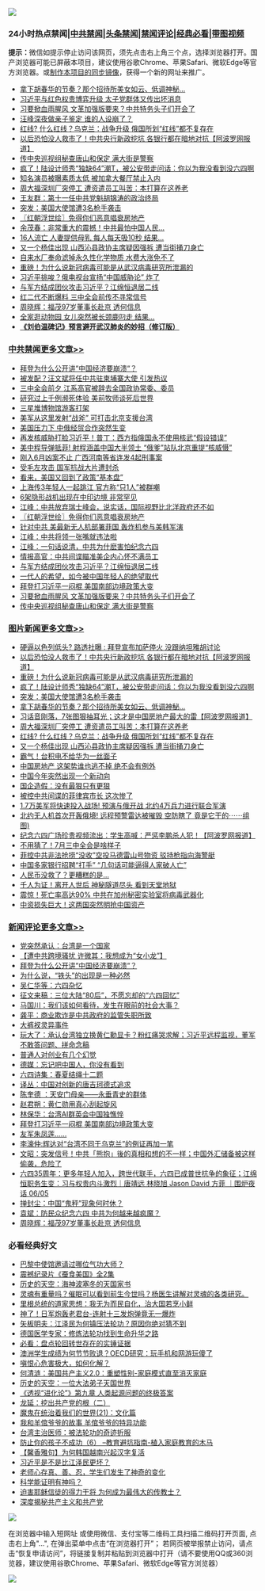 ![](https://raw.githubusercontent.com/jsvpn/jsproxy/dev/64photo/fqnews-qr.jpg)

<div id="tt">
<h3>24小时热点禁闻|<a href="#%E4%B8%AD%E5%85%B1%E7%A6%81%E9%97%BB%E6%9B%B4%E5%A4%9A%E6%96%87%E7%AB%A0">中共禁闻</a>|<a href="#%E5%9B%BE%E7%89%87%E6%96%B0%E9%97%BB%E6%9B%B4%E5%A4%9A%E6%96%87%E7%AB%A0">头条禁闻</a>|<a href="#%E6%96%B0%E9%97%BB%E8%AF%84%E8%AE%BA%E6%9B%B4%E5%A4%9A%E6%96%87%E7%AB%A0">禁闻评论|<a href="#%E5%BF%85%E7%9C%8B%E7%BB%8F%E5%85%B8%E5%A5%BD%E6%96%87">经典必看</a>|<a href="https://2654106.xyz/3" target="_blank">带图视频</a></h3>
<div><b>提示：</b>微信如提示停止访问该网页，须先点击右上角三个点，选择浏览器打开。国产浏览器可能已屏蔽本项目，建议使用谷歌Chrome、苹果Safari、微软Edge等官方浏览器。或<a href="%E5%88%B6%E4%BD%9Cgit%E7%A6%81%E9%97%BB%E9%95%9C%E5%83%8F.md">制作本项目的同步镜像</a>，获得一个新的网址来推广。</div>
<ul>

<li><a href="/topimagenews/20240606/2046318.md">拿下胡春华的节奏？那个招待所美女如云、低调神秘…</a></li>
<li><a href="/baitai/20240606/2046263.md">习近平与红色权贵博弈升级 太子党群体又传出坏消息</a></li>
<li><a href="/cbnews/20240606/2046365.md">习要掀血雨腥风 文革加强版要来？中共特务头子们开会了</a></li>
<li><a href="/yule/20240606/2046348.md">汪峰深夜做亲子鉴定 谁的人设崩了？</a></li>
<li><a href="/topimagenews/20240605/2046153.md">红线? 什么红线？乌克兰：战争升级 俄国所划“红线”都不复存在</a></li>
<li><a href="/topimagenews/20240606/2046385.md">以后恐怕没人救市了！中共央行新政挖坑 各银行都在暗地对抗【阿波罗网报道】</a></li>
<li><a href="/cbnews/20240606/2046364.md">传中央巡视组秘查唐山和保定 满大街是警察</a></li>
<li><a href="/topimagenews/20240606/2046363.md">疯了！陆设计师秀“独缺64”潮T，被公安带走问话：你以为我没看到没六四啊</a></li>
<li><a href="/yule/20240606/2046374.md">知名演员被曝素质太低 被加拿大餐厅禁止入内</a></li>
<li><a href="/topimagenews/20240606/2046241.md">周大福深圳厂突停工 遭资遣员工叫苦：本打算在这养老</a></li>
<li><a href="/cnnews/20240606/2046329.md">王友群：第十一任中共党魁胡锦涛的政治终局</a></li>
<li><a href="/topimagenews/20240606/2046339.md">突发：美国大使馆遭3名枪手袭击</a></li>
<li><a href="/cbnews/20240606/2046445.md">〖红朝浮世绘〗免得你们恶意唱衰房地产</a></li>
<li><a href="/cnnews/20240606/2046347.md">余茂春：非常重大的震撼！中共最怕中国人民…</a></li>
<li><a href="/worldnews/20240606/2046391.md">16人流亡 人妻提供母乳 每人每天吸10秒 结果…</a></li>
<li><a href="/topimagenews/20240605/2046152.md">又一个杨佳出现 山西沁县政协主席疑因强拆 遭当街捅刀身亡</a></li>
<li><a href="/cnnews/20240606/2046249.md">自来水厂奉命滤掉永久性化学物质 水费大涨免不了</a></li>
<li><a href="/topimagenews/20240606/2046384.md">重磅！为什么说新冠病毒可能是从武汉病毒研究所泄漏的</a></li>
<li><a href="/cnnews/20240606/2046373.md">习近平挑唆？俄电视台宣扬“中国威胁论” 炸了</a></li>
<li><a href="/cbnews/20240606/2046411.md">与军方结成团伙攻击习近平？江绵恒退居二线</a></li>
<li><a href="/baitai/20240606/2046423.md">红二代不断爆料 三中全会前传不寻常信号</a></li>
<li><a href="/comments/20240606/2046323.md">周晓辉：福茂97岁董事长赴京 透何信息</a></li>
<li><a href="/funmedia/20240606/2046367.md">全家逛动物园 女儿突然被长颈鹿叼走 结果…</a></li>
<li><b><a href="/comments/20200207/1272816.md" target="_blank">《刘伯温碑记》预言避开武汉肺炎的妙招（修订版）</a></b></li>
</ul>
</div>

<div class="catlist">
<h3><a href="/cbnews/" target="_blank">中共禁闻</a><span><a href="/cbnews/" target="_blank" rel="nofollow">更多文章>></a></span></h3>
<ul>
<li><a href="/comments/20240606/2046555.md" target="_blank">拜登为什么公开讲“中国经济要崩溃“？</a></li>
<li><a href="/cbnews/20240606/2046553.md" target="_blank">被发配？汪文斌将任中共驻柬埔寨大使 引发热议</a></li>
<li><a href="/cbnews/20240606/2046552.md" target="_blank">三中全会前夕 江系高官被辞去全国政协常委、委员</a></li>
<li><a href="/cbnews/20240606/2045985.md" target="_blank">研究过上千例濒死体验 美前牧师谈死后世界</a></li>
<li><a href="/cbnews/20240606/2046496.md" target="_blank">三星堆博物馆游客打架</a></li>
<li><a href="/cbnews/20240606/2046471.md" target="_blank">美军从这里发射“战斧” 可打击北京支援台湾</a></li>
<li><a href="/cbnews/20240606/2046470.md" target="_blank">美国压力下 中俄经贸合作突然生变</a></li>
<li><a href="/cbnews/20240606/2046469.md" target="_blank">再发核威胁打脸习近平！普丁：西方指俄国永不使用核武“假设错误”</a></li>
<li><a href="/cbnews/20240606/2046468.md" target="_blank">美中程导弹抵菲! 射程涵盖中国大半领土 “俄爹”站队北京重提“核威慑”</a></li>
<li><a href="/cbnews/20240606/2046467.md" target="_blank">刚入6月凶案不止 广西河南等省连发4起刑事案</a></li>
<li><a href="/cbnews/20240606/2046466.md" target="_blank">受毛左攻击 国军抗战大片遭封杀</a></li>
<li><a href="/cbnews/20240606/2046463.md" target="_blank">看来，美国又回到了政策“基本盘”</a></li>
<li><a href="/cbnews/20240606/2046462.md" target="_blank">上海传3年轻人一起跳江 官方称“只1人”被群嘲</a></li>
<li><a href="/cbnews/20240606/2046454.md" target="_blank">6架隐形战机出现在中印边境 非常罕见</a></li>
<li><a href="/cbnews/20240606/2046448.md" target="_blank">江峰：中共放弃瑞士峰会，说实话，国际视野比北洋政府还不如</a></li>
<li><a href="/cbnews/20240606/2046445.md" target="_blank">〖红朝浮世绘〗免得你们恶意唱衰房地产</a></li>
<li><a href="/cbnews/20240606/2046433.md" target="_blank">针对中共 美最新无人机部署菲国 轰炸机参与美韩军演</a></li>
<li><a href="/cbnews/20240606/2046430.md" target="_blank">江峰：中共将领一张嘴就违法啦</a></li>
<li><a href="/cbnews/20240606/2046429.md" target="_blank">江峰：一句话说清，中共为什麽害怕纪念六四</a></li>
<li><a href="/cbnews/20240606/2046412.md" target="_blank">情报高官：中共间谍瞄准美企内心怀不满员工</a></li>
<li><a href="/cbnews/20240606/2046411.md" target="_blank">与军方结成团伙攻击习近平？江绵恒退居二线</a></li>
<li><a href="/cbnews/20240606/2046386.md" target="_blank">一代人的希望，如今被中国年轻人的绝望取代</a></li>
<li><a href="/comments/20240606/2046383.md" target="_blank">拜登打习近平一闷棍 美国南部边境政策大变</a></li>
<li><a href="/cbnews/20240606/2046365.md" target="_blank">习要掀血雨腥风 文革加强版要来？中共特务头子们开会了</a></li>
<li><a href="/cbnews/20240606/2046364.md" target="_blank">传中央巡视组秘查唐山和保定 满大街是警察</a></li>

</ul>
</div>
<div class="catlist">
<h3><a href="/topimagenews/" target="_blank">图片新闻</a><span><a href="/topimagenews/" target="_blank" rel="nofollow">更多文章>></a></span></h3>
<ul>
<li><a href="/topimagenews/20240606/2046548.md" target="_blank">硬逼以色列低头? 路透社曝 : 拜登宣布加萨停火 没跟纳坦雅胡讨论</a></li>
<li><a href="/topimagenews/20240606/2046385.md" target="_blank">以后恐怕没人救市了！中共央行新政挖坑 各银行都在暗地对抗【阿波罗网报道】</a></li>
<li><a href="/topimagenews/20240606/2046384.md" target="_blank">重磅！为什么说新冠病毒可能是从武汉病毒研究所泄漏的</a></li>
<li><a href="/topimagenews/20240606/2046363.md" target="_blank">疯了！陆设计师秀“独缺64”潮T，被公安带走问话：你以为我没看到没六四啊</a></li>
<li><a href="/topimagenews/20240606/2046339.md" target="_blank">突发：美国大使馆遭3名枪手袭击</a></li>
<li><a href="/topimagenews/20240606/2046318.md" target="_blank">拿下胡春华的节奏？那个招待所美女如云、低调神秘…</a></li>
<li><a href="/topimagenews/20240606/2046317.md" target="_blank">习话音刚落，7张图狠抽耳光；这才是中国房地产最大的雷【阿波罗网报道】</a></li>
<li><a href="/topimagenews/20240606/2046241.md" target="_blank">周大福深圳厂突停工 遭资遣员工叫苦：本打算在这养老</a></li>
<li><a href="/topimagenews/20240605/2046153.md" target="_blank">红线? 什么红线？乌克兰：战争升级 俄国所划“红线”都不复存在</a></li>
<li><a href="/topimagenews/20240605/2046152.md" target="_blank">又一个杨佳出现 山西沁县政协主席疑因强拆 遭当街捅刀身亡</a></li>
<li><a href="/topimagenews/20240605/2046093.md" target="_blank">霸气！台积电不给华为一丝面子</a></li>
<li><a href="/topimagenews/20240605/2046092.md" target="_blank">中国房地产 这架势谁也逃不掉 绝不会有例外</a></li>
<li><a href="/topimagenews/20240605/2046091.md" target="_blank">中国今年突然出现一个新动向</a></li>
<li><a href="/topimagenews/20240605/2046090.md" target="_blank">国企造假：没有最狠只有更狠</a></li>
<li><a href="/topimagenews/20240605/2046089.md" target="_blank">被控中共间谍的菲律宾市长 这次惨了</a></li>
<li><a href="/topimagenews/20240605/2046079.md" target="_blank">1.7万美军将快速投入战场! 预演与俄开战 北约4万兵力进行联合军演</a></li>
<li><a href="/topimagenews/20240605/2046078.md" target="_blank">北约无人机首次开轰俄境! 远程预警雷达被摧毁 空防瞎了 竟是它干的⋯⋯组图)</a></li>
<li><a href="/topimagenews/20240605/2045992.md" target="_blank">纪念六四广场珍贵视频流出：学生高喊：严惩李鹏杀人犯！【阿波罗网报道】</a></li>
<li><a href="/topimagenews/20240605/2045961.md" target="_blank">不用猜了！7月三中全会是啥样子</a></li>
<li><a href="/topimagenews/20240605/2045934.md" target="_blank">菲控中共非法抢捞“没收”空投马德雷山号物资 驳持枪指向海警艇</a></li>
<li><a href="/topimagenews/20240605/2045902.md" target="_blank">中国多家银行招聘“打手” “几句话可能逼得人家破人亡”</a></li>
<li><a href="/topimagenews/20240605/2045901.md" target="_blank">人民币没救了？更糟糕的是…</a></li>
<li><a href="/topimagenews/20240605/2045900.md" target="_blank">千人为证！离开人世后 神秘隧道尽头 看到天堂地狱</a></li>
<li><a href="/topimagenews/20240605/2045863.md" target="_blank">震惊！死亡率高达90% 中共在加州秘密实验室将病毒武器化</a></li>
<li><a href="/topimagenews/20240605/2045862.md" target="_blank">中资损失巨大！这两国突然明抢中国资产</a></li>

</ul>
</div>
<div class="catlist">
<h3><a href="/comments/" target="_blank">新闻评论</a><span><a href="/comments/" target="_blank" rel="nofollow">更多文章>></a></span></h3>
<ul>
<li><a href="/comments/20240606/2046597.md" target="_blank">党突然承认：台湾是一个国家</a></li>
<li><a href="/comments/20240606/2046567.md" target="_blank">【遭中共跨境骚扰 许微其：我想成为“女小龙”】</a></li>
<li><a href="/comments/20240606/2046555.md" target="_blank">拜登为什么公开讲“中国经济要崩溃“？</a></li>
<li><a href="/comments/20240606/2046498.md" target="_blank">为什么说，“铁头”的出现是一种必然</a></li>
<li><a href="/comments/20240606/2046444.md" target="_blank">吴仁华等：六四杂忆</a></li>
<li><a href="/comments/20240606/2046443.md" target="_blank">征文来稿：三位大陆“80后”，不愿忘却的“六四回忆”</a></li>
<li><a href="/comments/20240606/2046442.md" target="_blank">马国川：我们该如何看待，发生在眼前的社会大事？</a></li>
<li><a href="/comments/20240606/2046441.md" target="_blank">龚平：商业欺诈是中共政府的监管失职所致</a></li>
<li><a href="/comments/20240606/2046438.md" target="_blank">大裤衩灵异事件</a></li>
<li><a href="/comments/20240606/2046431.md" target="_blank">玩大了：承认台湾独立换黄仁勳显卡？粉红痛哭求解；习近平远程监视，董军不敢答问题、拼命念稿</a></li>
<li><a href="/comments/20240606/2046417.md" target="_blank">普通人对创业有几个幻觉</a></li>
<li><a href="/comments/20240606/2046416.md" target="_blank">德媒：忘记吧中国人，你没有看到</a></li>
<li><a href="/comments/20240606/2046397.md" target="_blank">六四诗集：春夏结绳十二题</a></li>
<li><a href="/comments/20240606/2046396.md" target="_blank">译丛：中国对创新的唐吉珂德式追求</a></li>
<li><a href="/comments/20240606/2046395.md" target="_blank">陈奎德 ：天安门母亲——永垂青史的群体</a></li>
<li><a href="/comments/20240606/2046394.md" target="_blank">赵君朔：黄仁勋用真心刮起旋风</a></li>
<li><a href="/comments/20240606/2046393.md" target="_blank">林保华：台湾AI群英会中国独憔悴</a></li>
<li><a href="/comments/20240606/2046383.md" target="_blank">拜登打习近平一闷棍 美国南部边境政策大变</a></li>
<li><a href="/comments/20240606/2046378.md" target="_blank">友军朱凤莲……</a></li>
<li><a href="/comments/20240606/2046369.md" target="_blank">李濠仲:辉达对“台湾不同于乌克兰”的例证再加一笔</a></li>
<li><a href="/comments/20240606/2046361.md" target="_blank">文昭：突发信号！中共「熊抱」後的真相和想的不一样；中国外汇储备被这样偷袭，危险了</a></li>
<li><a href="/comments/20240606/2046357.md" target="_blank">六四35周年：更多年轻人加入，跨世代联手，六四已成普世抗争的象征；江绵恒职务生变：习与权贵内斗激烈｜唐靖远 林晓旭 Jason David 方菲 ｜围炉夜话 06/05</a></li>
<li><a href="/comments/20240606/2046325.md" target="_blank">掸封尘：中国“鬼秤”现象何时休？</a></li>
<li><a href="/comments/20240606/2046324.md" target="_blank">袁斌：防民众纪念六四 中共为何越来越疯魔？</a></li>
<li><a href="/comments/20240606/2046323.md" target="_blank">周晓辉：福茂97岁董事长赴京 透何信息</a></li>

</ul>
</div>

<div class="catlist">
<h3>必看经典好文</h3>
<ul>
<li><a href="/comments/20210728/1595695.md" target="_blank">巴黎中使馆邀请过哪位气功大师？</a></li>
<li><a href="/ccpdope/20210120/1471113.md" target="_blank">震撼纪录片《蚕食美国》全2集</a></li>
<li><a href="/tculture/xiulian/20170318/732480.md" target="_blank">历史的天空：海神波塞冬的天国家书</a></li>
<li><a href="/bannedvideo/20210915/1623919.md" target="_blank">灵魂有重量吗？催眠可以看到前生今世吗？杨医生讲解对灵魂的各类研究。</a></li>
<li><a href="/tculture/20171201/863884.md" target="_blank">里根总统的道家思想：我无为而民自化，治大国若烹小鲜</a></li>
<li><a href="/cnnews/20150422/388322.md" target="_blank">神了！日军炮轰老君台-连射十三发炮弹竟无一爆炸</a></li>
<li><a href="/comments/20220531/1739728.md" target="_blank">矢板明夫：江泽民为何镇压法轮功？原因你绝对猜不到</a></li>
<li><a href="/comments/20200607/783186.md" target="_blank">德国医学专家：修炼法轮功找到生命升华之路</a></li>
<li><a href="/comments/20211129/1658340.md" target="_blank">必看：盘点轮回转世存在的实锤证据</a></li>
<li><a href="/lifebaike/20231208/1971242.md" target="_blank">澳洲学生成绩为何节节败退？OECD研究：玩手机和网游玩傻了</a></li>
<li><a href="/tculture/20231002/1941287.md" target="_blank">嗔恨心危害极大，如何化解？</a></li>
<li><a href="/comments/20230919/1935739.md" target="_blank">何清涟：美国共产主义2.0：重塑性别-家庭模式直至消灭家庭</a></li>
<li><a href="/tculture/20121025/73067.md" target="_blank">历史的天空：一位大法弟子天国世界</a></li>
<li><a href="/ssgc/20240508/2034288.md" target="_blank">《透视“进化论”》第九章 人类起源问题的终极答案</a></li>
<li><a href="/comments/20200928/1404653.md" target="_blank">龙延：挖出共产党的根（二）</a></li>
<li><a href="/comments/20180802/980476.md" target="_blank">魔鬼在统治着我们的世界(21)：文化篇</a></li>
<li><a href="/tculture/20200917/1398046.md" target="_blank">我和羊倌爷爷的故事 羊倌爷爷的特异功能</a></li>
<li><a href="/comments/20200801/1373219.md" target="_blank">台湾主治医师：被法轮功的奇迹折服</a></li>
<li><a href="/comments/20230921/1905929.md" target="_blank">防止你的孩子不成功（6） &#8211;教育避坑指南-植入家庭教育的木马</a></li>
<li><a href="/bannedvideo/20210301/1495767.md" target="_blank">【馨香雅句】为何韩国越南兴起汉字复活</a></li>
<li><a href="/comments/20220703/1753426.md" target="_blank">习近平是不是比江泽民更坏？</a></li>
<li><a href="/cbnews/20211221/1668847.md" target="_blank">老师心存真、善、忍，学生们发生了神奇的变化</a></li>
<li><a href="/comments/20220112/1678403.md" target="_blank">科学能证明有神吗？</a></li>
<li><a href="/comments/20200622/1346846.md" target="_blank">迫害耶稣信徒的得力干将  为何成为最伟大的传教士？</a></li>
<li><a href="/cbnews/20210731/1597512.md" target="_blank">深度揭秘共产主义和共产党</a></li>

</ul>
</div>

![](https://raw.githubusercontent.com/jsvpn/jsproxy/dev/64photo/fqnews-qr.jpg)

在浏览器中输入短网址 或使用微信、支付宝等二维码工具扫描二维码打开页面, 点击右上角"...", 在弹出菜单中点击“在浏览器打开”； 若网页被举报禁止访问，请点击“恢复申请访问”，将链接复制并粘贴到浏览器中打开（请不要使用QQ或360浏览器，建议使用谷歌Chrome、苹果Safari、微软Edge等官方浏览器）

![](https://raw.githubusercontent.com/jsvpn/jsproxy/dev/64photo/wx.jpg)